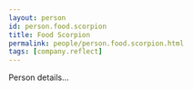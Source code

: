 ```yaml
---
layout: person
id: person.food.scorpion
title: Food Scorpion
permalink: people/person.food.scorpion.html
tags: [company.reflect]
---
```


Person details...
